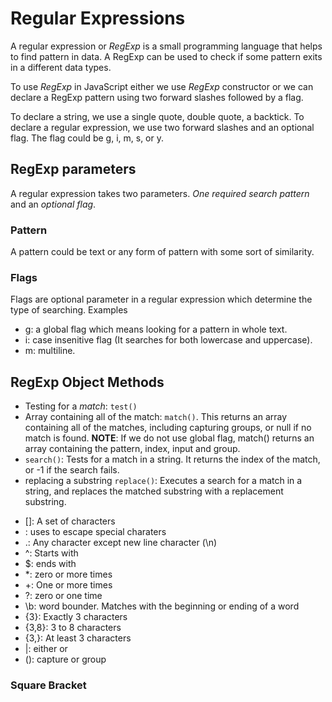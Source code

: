 # Regular Expressions
A regular expression or *RegExp* is a small programming language that helps to find pattern in data. A RegExp can be used to check if some pattern exits in a different data types. 

To use *RegExp* in JavaScript either we use *RegExp* constructor or we can declare a RegExp pattern using two forward slashes followed by a flag.

To declare a string, we use a single quote, double quote, a backtick. To declare a regular expression, we use two forward slashes and an optional flag. The flag could be g, i, m, s, or y.

## RegExp parameters
A regular expression takes two parameters. *One required search pattern* and an *optional flag*.

### Pattern
A pattern could be text or any form of pattern with some sort of similarity.

### Flags
Flags are optional parameter in a regular expression which determine the type of searching. Examples
+ g: a global flag which means looking for a pattern in whole text.
+ i: case insenitive flag (It searches for both lowercase and uppercase).
+ m: multiline.

## RegExp Object Methods
- Testing for a *match*: <code>test()</code>
- Array containing all of the match: <code>match()</code>. This returns an array containing all of the matches, including capturing  groups, or null if no match is found.
**NOTE**: If we do not use global flag, match() returns an array containing the pattern, index, input and group.
- <code>search()</code>: Tests for a match in a string. It returns the index of the match, or -1 if the search fails.
- replacing a substring <code>replace()</code>: Executes a search for a match in a string, and replaces the matched substring with a replacement substring.

+ []: A set of characters
+ \: uses to escape special charaters
+ .: Any character except new line character (\n)
+ ^: Starts with
+ $: ends with
+ *: zero or more times
+ +: One or more times
+ ?: zero or one time
+ \b: word bounder. Matches with the beginning or ending of a word
+ {3}: Exactly 3 characters
+ {3,8}: 3 to 8 characters
+ {3,}: At least 3 characters
+ |: either or
+ (): capture or group

### Square Bracket
